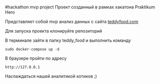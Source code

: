 #hackathon mvp project
Проект созданный в рамках хакатона  Praktikum Hero

Представляет собой mvp анализ данных с сайта [teddyfood.com](teddyfood.com)

Для запуска проекта клонируйте репозиторий

В терминале зайти в папку teddy_food и выполнить команду

```
sudo docker-compose up -d
```

В браузере пройти по адресу

```http://127.0.0.1```

Наслаждаться нашей аналитикой котиков ;)